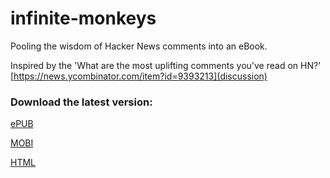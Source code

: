 # infinite-monkeys
Pooling the wisdom of Hacker News comments into an eBook.

Inspired by the 'What are the most uplifting comments you've read on HN?' [https://news.ycombinator.com/item?id=9393213](discussion)

### Download the latest version:

[ePUB](https://github.com/thomshutt/infinite-monkeys/raw/master/output/infinite-monkeys.epub)

[MOBI](https://github.com/thomshutt/infinite-monkeys/raw/master/output/infinite-monkeys.mobi)

[HTML](http://thomshutt.github.io/infinite-monkeys/output/infinite-monkeys.html)
